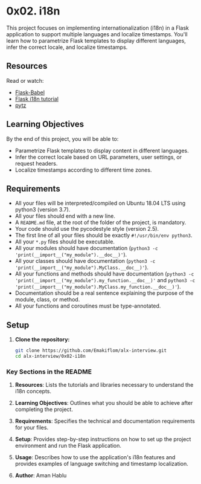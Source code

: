 # 0x02. i18n

This project focuses on implementing internationalization (i18n) in a Flask application to support multiple languages and localize timestamps. You'll learn how to parametrize Flask templates to display different languages, infer the correct locale, and localize timestamps.

## Resources

Read or watch:

- [Flask-Babel](https://pythonhosted.org/Flask-Babel/)
- [Flask i18n tutorial](https://www.patricksoftwareblog.com/internationalization-and-localization-in-flask/)
- [pytz](https://pytz.sourceforge.net/)

## Learning Objectives

By the end of this project, you will be able to:

- Parametrize Flask templates to display content in different languages.
- Infer the correct locale based on URL parameters, user settings, or request headers.
- Localize timestamps according to different time zones.

## Requirements

- All your files will be interpreted/compiled on Ubuntu 18.04 LTS using python3 (version 3.7).
- All your files should end with a new line.
- A `README.md` file, at the root of the folder of the project, is mandatory.
- Your code should use the pycodestyle style (version 2.5).
- The first line of all your files should be exactly `#!/usr/bin/env python3`.
- All your `*.py` files should be executable.
- All your modules should have documentation (`python3 -c 'print(__import__("my_module").__doc__)'`).
- All your classes should have documentation (`python3 -c 'print(__import__("my_module").MyClass.__doc__)'`).
- All your functions and methods should have documentation (`python3 -c 'print(__import__("my_module").my_function.__doc__)'` and `python3 -c 'print(__import__("my_module").MyClass.my_function.__doc__)'`).
- Documentation should be a real sentence explaining the purpose of the module, class, or method.
- All your functions and coroutines must be type-annotated.

## Setup

1. **Clone the repository:**

   ```bash
   git clone https://github.com/Emakiflom/alx-interview.git
   cd alx-interview/0x02-i18n

   ```

### Key Sections in the README

1. **Resources**: Lists the tutorials and libraries necessary to understand the i18n concepts.

2. **Learning Objectives**: Outlines what you should be able to achieve after completing the project.

3. **Requirements**: Specifies the technical and documentation requirements for your files.

4. **Setup**: Provides step-by-step instructions on how to set up the project environment and run the Flask application.

5. **Usage**: Describes how to use the application's i18n features and provides examples of language switching and timestamp localization.

6. **Author**: Aman Hablu

